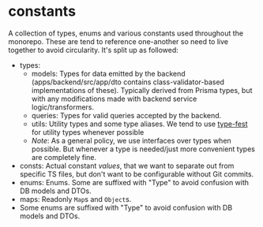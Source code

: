 # constants

A collection of types, enums and various constants used throughout the monorepo.
These are tend to reference one-another so need to live together to avoid
circularity. It's split up as followed:

- types:
  - models: Types for data emitted by the backend (apps/backend/src/app/dto
    contains class-validator-based implementations of these). Typically derived
    from Prisma types, but with any modifications made with backend service
    logic/transformers.
  - queries: Types for valid queries accepted by the backend.
  - utils: Utility types and some type aliases. We tend to use
    [type-fest](https://github.com/sindresorhus/type-fest) for utility types
    whenever possible
  - _Note_: As a general policy, we use interfaces over types when possible. But
    whenever a type is needed/just more convenient types are completely fine.
- consts: Actual constant _values_, that we want to separate out from specific
  TS files, but don't want to be configurable without Git commits.
- enums: Enums. Some are suffixed with "Type" to avoid confusion with DB models
  and DTOs.
- maps: Readonly `Map`s and `Object`s.
- Some enums are suffixed with "Type" to avoid confusion with DB models and
  DTOs.
